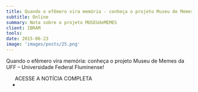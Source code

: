 ```yaml
---
title: Quando o efêmero vira memória - conheça o projeto Museu de Memes da UFF
subtitle: Online
summary: Nota sobre o projeto MUSEUdeMEMES
client: IBRAM
tools: 
date: 2015-06-23
image: 'images/posts/25.png'
---
```


Quando o efêmero vira memória: conheça o projeto Museu de Memes da UFF – Universidade Federal Fluminense!

<div class="post__share"><ul class="share__list list-reset">ACESSE A NOTÍCIA COMPLETA<li class="share__item" style="margin-left: 10px"><a class="share__link share__facebook" style="background: #fa5657" href="https://www.facebook.com/MuseusBR/posts/1056369491057460" 
onclick=window.open(this.href, 'pop-up', 'left=20,top=20,width=500,height=500,toolbar=1,resizable=0'); return false;" title="Link" rel="nofollow"><i class="fa-solid fa-link"></i></a></li></ul></div>
<!-- <div class="gallery-box"><div class="gallery"><img src="/clipping/images/example-1.jpg" loading="lazy" alt="Project"><img src="/clipping/images/example-2.jpg" loading="lazy" alt="Project"></div><em>Gallery / <a href="https://www.freepik.com/" target="_blank">Freepic</a></em></div> -->